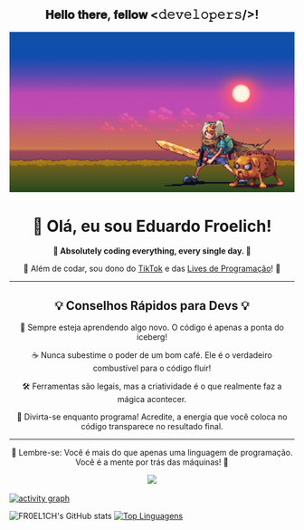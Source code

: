 <div align="center">
  <h2> 𝐇𝐞𝐥𝐥𝐨 𝐭𝐡𝐞𝐫𝐞, 𝐟𝐞𝐥𝐥𝐨𝐰 <𝚍𝚎𝚟𝚎𝚕𝚘𝚙𝚎𝚛𝚜/>! </h2>
</div>
  
<p align="center">
  <img src="https://github.com/FR0EL1CH/FR0EL1CH/raw/main/assets/6f5c58cbdb45d470fb21054337bbe0a4.gif" alt="gif">
</p>

<h1 align="center">👋 Olá, eu sou Eduardo Froelich!</h1>

<p align="center">
  <strong>🌟 Absolutely coding everything, every single day. 🌟</strong>
</p>

<p align="center">
  🚀 Além de codar, sou dono do <a href="https://www.tiktok.com/@fr0el1ch">TikTok</a> e das <a href="https://www.twitch.tv/fr0el1ch">Lives de Programação</a>! 🚀
</p>

---

<h2 align="center">💡 Conselhos Rápidos para Devs 💡</h2>

<p align="center">
  🌱 Sempre esteja aprendendo algo novo. O código é apenas a ponta do iceberg!
</p>

<p align="center">
  ☕ Nunca subestime o poder de um bom café. Ele é o verdadeiro combustível para o código fluir!
</p>

<p align="center">
  🛠️ Ferramentas são legais, mas a criatividade é o que realmente faz a mágica acontecer.
</p>

<p align="center">
  🎉 Divirta-se enquanto programa! Acredite, a energia que você coloca no código transparece no resultado final.
</p>

---

<p align="center">
  🤖 Lembre-se: Você é mais do que apenas uma linguagem de programação. Você é a mente por trás das máquinas! 🤖
</p>

<p align="center">
  <img alig src="https://github-profile-trophy.vercel.app/?username=FR0EL1CH&theme=dracula&column=-1" />
</p>

[![activity graph](https://github-readme-activity-graph.vercel.app/graph?username=FR0EL1CH&theme=dracula&custom_title=FR0EL1CH%20Activity%20Graph&hide_border=true)](https://github.com/FR0EL1CH)

![FR0EL1CH's GitHub stats](https://github-readme-stats.vercel.app/api?username=FR0EL1CH&theme=dracula&show_icons=true)
[![Top Linguagens](https://github-readme-stats.vercel.app/api/top-langs/?username=FR0EL1CH&theme=dracula)](https://github.com/FR0EL1CH/github-readme-stats)
